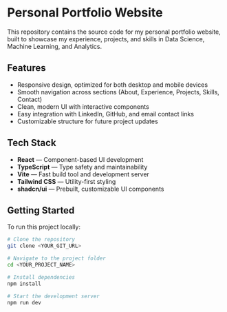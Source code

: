 # Personal Portfolio Website

This repository contains the source code for my personal portfolio website, built to showcase my experience, projects, and skills in Data Science, Machine Learning, and Analytics.

## Features
- Responsive design, optimized for both desktop and mobile devices
- Smooth navigation across sections (About, Experience, Projects, Skills, Contact)
- Clean, modern UI with interactive components
- Easy integration with LinkedIn, GitHub, and email contact links
- Customizable structure for future project updates

## Tech Stack
- **React** — Component-based UI development
- **TypeScript** — Type safety and maintainability
- **Vite** — Fast build tool and development server
- **Tailwind CSS** — Utility-first styling
- **shadcn/ui** — Prebuilt, customizable UI components

## Getting Started
To run this project locally:

```sh
# Clone the repository
git clone <YOUR_GIT_URL>

# Navigate to the project folder
cd <YOUR_PROJECT_NAME>

# Install dependencies
npm install

# Start the development server
npm run dev
